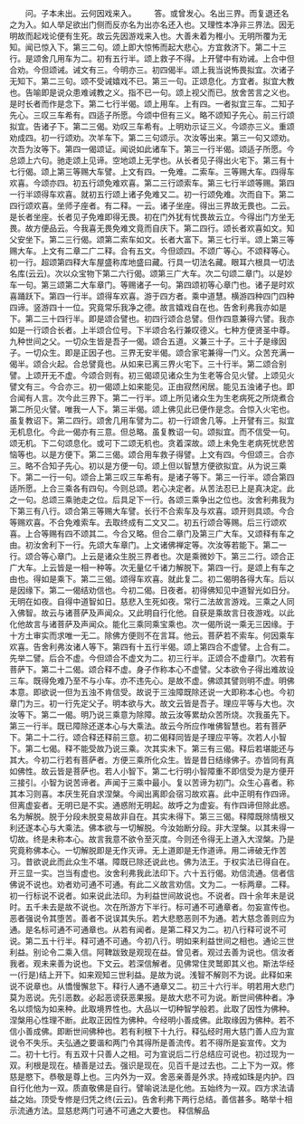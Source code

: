 <!-- { "loadSidebar": true } -->
　　问。子本未出。云何因戏来入。
　　答。或曾发心。名出三界。而复退还名之为入。如人举足欲出门侧而反亦名为出亦名还入也。又理性本净非三界法。因无明故而起戏论便有生死。故云先因游戏来入也。大善未着为稚小。无明所覆为无知。闻已惊入下。第三二句。颂上即大惊怖而起大悲心。方宜救济下。第二十三行。是颂舍几用车为二。初有五行半。颂上救子不得。上开譬中有劝诫。上合中但合劝。今但颂诫。诫文有三。今明亦三。初四偈半。颂上我当说怖畏拟宜。次诸子无知下。第二三句。颂不受诫嬉戏不已。第三一句。正颂息化。方宜者。拟宜大教也。告喻即是说众患难诫教之义。指不已一句。颂上视父而已。放舍苦言之义也。是时长者而作是念下。第二七行半偈。颂上用车。上有四。一者拟宜三车。二知子先心。三叹三车希有。四适子所愿。今颂中但有三义。略不颂知子先心。前三行颂拟宜。告诸子下。第二三偈。劝叹三车希有。上明劝示证三义。今颂亦三义。重颂劝成四。初一行颂劝。次羊车下。第二三句颂示。次汝等出来。第三一句又颂劝。次吾为汝等下。第四一偈颂证。闻说如此诸车下。第三一行半偈。颂适子所愿。今总颂上六句。驰走颂上见谛。空地颂上无学也。从长者见子得出火宅下。第三有十七行偈。颂上第三等赐大车譬。上文有四。一免难。二索车。三等赐大车。四得车欢喜。今颂亦四。初五行颂免难欢喜。第二三行颂索车。第三七行半颂等赐。第四一行半颂得车欢喜。就初五行颂上诸子免难又二。初一行颂免难。次而自下。第二四行颂欢喜。坐师子座者。有二释。一云。诸子坐座。得出三界故无畏也。二云。是长者坐座。长者见子免难即得无畏。初在门外犹有忧畏故云立。今得出门方坐无畏。故方便品云。今我喜无畏免难文竟而自庆下。第二四行。颂长者欢喜如文。知父安坐下。第二三行偈。颂第二索车如文。长者大富下。第三七行半。颂上第三等赐大车。上文有二章二广二释。合有五文。今但颂四。不颂广等心。不颂释等心。初一行。超颂第四释大车屋盛称库地盛曰藏。行具一切法名藏。眼耳六根具一切法名库(云云)。次以众宝物下第二六行偈。颂第三广大车。次二句颂二章门。以是妙车一句。第三颂第二大车章门。等赐诸子一句。第四颂初等心章门也。诸子是时欢喜踊跃下。第四一行半。颂得车欢喜。游于四方者。乘中道慧。横游四种四门四种四谛。竖游四十一位。究竟常乐我净之德。故言嬉戏自在也。告舍利弗我亦如是下。第二三十四行半。即是颂合譬也。初四行颂合总譬。但作四意兼得六譬。我亦如是一行颂合长者。上半颂合位号。下半颂合名行兼叹德义。七种方便贤圣中尊。九种世间之父。一切众生皆是吾子一偈。颂合五道。义兼三十子。三十子是缘因子。一切众生。即是正因子也。三界无安半偈。颂合家宅兼得一门义。众苦充满一偈半。颂合火起。合总譬竟也。从如来已离三界火宅下。三十行半。第二颂合别譬。上颂开无不虚。今颂合则有。初三偈颂见诸众生为生老等合见火譬。上颂见火譬文有三。今合亦三。初一偈颂上如来能见。正由寂然闲居。能见五浊诸子也。即合闻有人言。次今此三界下。第二一行半。颂上所见诸众生为生老病死之所烧煮合第二所见火譬。唯我一人下。第三半偈。颂上佛见此已便作是念。合惊入火宅也。虽复教诏下。第二四行。颂舍几用车譬为二。初一行颂舍几等。上开譬有三。拟宜无机息化。今此一偈亦有三意。但总略。虽复教诏一句。颂拟宜。而不信受一句。颂无机。下二句颂息化。或可下二颂无机也。贪着深故。颂上未免生老病死忧悲苦恼等也。以是方便下。第二三偈。颂合用车救子得譬。上文有四。今但颂三。合亦三。略不合知子先心。初以是方便一句。颂上但以智慧方便欲拟宜。从为说三乘下。第二一行一句。颂合上第三叹三车希有。是诸子等下。第三一行半。颂合第四适所愿。上合三乘各有四句。今则总颂。若心决定者。从苦法忍已上是真决定。此之一句。总颂三乘驰走之位。后具足下一行。各颂三乘争出之位也。汝舍利弗我为下第三有八行。颂合第三等赐大车譬。长行不合索车及与欢喜。颂开则具颂。今合等赐欢喜。不合免难索车。去取终成有二文又二。初五行颂合等赐。后三行颂欢喜。上合等赐有四不颂其二。今合又略。但合二章门及第三广大车。又颂释有车之由。初汝舍利下一行。先颂大车章门。上文诸佛禅定等。次汝等若能下。第二一行。颂合等心章门。上云是诸众生脱三界者也。次是乘微妙下。第三二行。颂合正广大车。上云皆是一相一种等。次无量亿千诸力解脱下。第四一行。是颂上有车之由也。得如是乘下。第二三偈。颂得车欢喜。就此复二。初二偈明各得大车。后以是因缘下。第二一偈结劝信也。今初二偈。日夜者。初得佛知见中道智光如日分。无明在如夜。自得中道智如日。慈悲入生死如夜。常行二法故言游戏。三乘之人同入佛智。故云与诸菩萨及声闻众。又此明自行化他。自获是乘故言日夜游戏。以此化他故言与诸菩萨及声闻众。能化三乘同乘宝乘也。次一偈所说一乘无三因缘。于十方土审实而求唯一无二。除佛方便则不在言耳。他云。菩萨若不索车。何因乘车欢喜。告舍利弗汝诸人等下。第四有十五行半偈。颂上第四合不虚譬。上合有二。先举二譬。后合不虚。今但颂合不虚文为二。初三行半。正颂合不虚章门。次若有菩萨下。第二十二偈。颂合释不虚。身子作称本心不虚譬。父本欲令子得出难故设三车。既得免难乃至不与小车。亦不违先心。是故不虚。佛颂其譬则明不虚。明佛本意。即欲说一但为五浊不肯信受。故说于三浊障既除还说一大即称本心也。今初章门为三。初一行先定父子。明本欲与大。故文云皆是吾子。理应平等与大也。次汝等下。第二一偈。明乃说三乘意为除障。故云汝等累劫众苦所烧。次我虽先下。第三一行半。既已障除还遂本心与大乘法。故云今所应作唯佛智慧也。若有菩萨下。第二十二行。颂合释还释前三意。初二偈释同皆是子理应平等。次若人小智下。第二七偈。释不能受故乃说三乘。次其实未下。第三有三偈。释后若堪能还与其大。今初二行若有菩萨者。方便三乘所化众生。皆是昔日结缘佛子。亦皆同有真如佛性。故云皆是菩萨也。若人小智下。第二七行明小智障重不即信受为是方便开三接引。小智为说苦谛者。声闻于三乘中最小。复以苦谛为初门。众生心喜者。称其本习则喜。本厌生死自求涅槃。今闻出离即会宿习故欢喜。此中正明有作四谛。但离虚妄者。无明已是不实。通惑附无明起。故呼之为虚妄。有作四谛但除此惑。名为解脱。脱于分段未脱变易故非自在。其实未得下。第三三偈。释障既除情根又利还遂本心与大乘法。佛本欲与一切解脱。今汝始断分段。非大涅槃。以其未得一切故。终是未称本心。故言我意不欲令至灭度。今则还令得无上道入大涅槃。乃是究竟称佛本心。一切解脱即是无作灭谛。无上道即是无作道谛。用二谛破无作苦习。昔欲说此而此众生不堪。障既已除还说此也。佛为法王。于权实法已得自在。开三显一实。岂当有虚也。汝舍利弗我此法印下。六十五行偈。劝信流通。信者信佛说不说也。劝者劝可通不可通。有此二义故言劝信。文为二。一标两章。二释。初一行标说不说者。如来说此法印。为利益世间故说也。不说者。四十余年未是说时。五千未去是故不说也。次在所游方下半行。标可通不可通章者。勿妄宣传也。恶者强说令其堕苦。善者不说误其失乐。若大悲愍恶则不为通。若大慈念善则应为通。是名标可通不可通章也。从若有闻者。是第二释又为二。初八行释可说不可说。第二五十行半。释可通不可通。今初八行。明如来利益世间之相也。通论三世利益。别论令二乘入信。阿鞞跋致是观现在益。曾见者。观过去善为说也。信汝者我者。观未来善为说也。下文云。若深信解者。见佛常住灵鹫即其义也。斯法华经一(行是)结上开下。如来观知三世利益。是故为说。浅智不解则不为说。此释如来说不说章也。从憍慢懈怠下。释行人通不通章又二。初三十六行半。明若用大悲门莫为恶说。先引恶数。必起恶谤获恶果报。是故大悲不可为说。断世间佛种者。净名以烦恼为如来种。此取境界性也。大品以一切种智学般若。此取了因性为佛种。涅槃用心性理不断。此取正因性为佛种。今经明小善成佛。此取缘因为佛种。若不信小善成佛。即断世间佛种也。若有利根下十九行。释弘经时用大慈门善人应为宣说令不失乐。夫弘通之要谐和两门令其得所是善流传。若不得所是妄宣传。文为二。初十七行。有五双十只善人之相。可为宣说后二行总结应可说也。初过现为一双。利根是现在。植善是过去。强识是现在。见百千是过去也。二上下为一双。修慈是愍下。恭敬是尊上也。三内外为一双。舍恶亲善是外求。持戒如珠是内护。四自行化他为一双。质直敬佛是自行。譬喻说法是化他。五始终为一双。四方求法请益之始。顶受专修是归凭之终(云云)。告舍利弗下两行总结。善信甚多。略举十相示流通方法。显慈悲两门可通不可通之大要也。
释信解品
